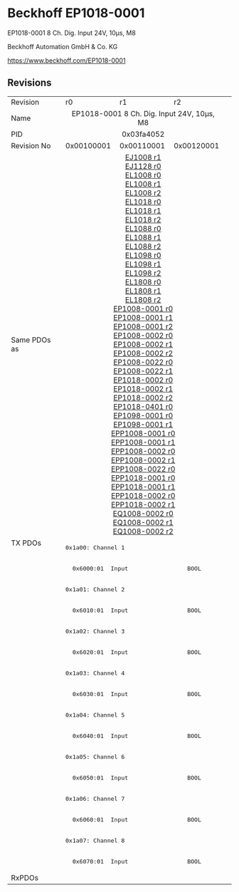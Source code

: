 # Beckhoff EP1018-0001

EP1018-0001 8 Ch. Dig. Input 24V, 10µs, M8

Beckhoff Automation GmbH & Co. KG

https://www.beckhoff.com/EP1018-0001

## Revisions
<table>
<tr>
<td>Revision</td>
<td>r0</td>
<td>r1</td>
<td>r2</td>
</tr>
<tr>
<td>Name</td>
<td colspan=3 align="center">EP1018-0001 8 Ch. Dig. Input 24V, 10µs, M8</td>
</tr>
<tr>
<td>PID</td>
<td colspan=3 align="center">0x03fa4052</td>
</tr>
<tr>
<td>Revision No</td>
<td>0x00100001</td>
<td>0x00110001</td>
<td>0x00120001</td>
</tr>
<tr>
<td>Same PDOs as</td>
<td colspan=3 align="center"><a href="EJ1008.md">EJ1008 r1</a><br/><a href="EJ1128.md">EJ1128 r0</a><br/><a href="EL1008.md">EL1008 r0</a><br/><a href="EL1008.md">EL1008 r1</a><br/><a href="EL1008.md">EL1008 r2</a><br/><a href="EL1018.md">EL1018 r0</a><br/><a href="EL1018.md">EL1018 r1</a><br/><a href="EL1018.md">EL1018 r2</a><br/><a href="EL1088.md">EL1088 r0</a><br/><a href="EL1088.md">EL1088 r1</a><br/><a href="EL1088.md">EL1088 r2</a><br/><a href="EL1098.md">EL1098 r0</a><br/><a href="EL1098.md">EL1098 r1</a><br/><a href="EL1098.md">EL1098 r2</a><br/><a href="EL1808.md">EL1808 r0</a><br/><a href="EL1808.md">EL1808 r1</a><br/><a href="EL1808.md">EL1808 r2</a><br/><a href="EP1008-0001.md">EP1008-0001 r0</a><br/><a href="EP1008-0001.md">EP1008-0001 r1</a><br/><a href="EP1008-0001.md">EP1008-0001 r2</a><br/><a href="EP1008-0002.md">EP1008-0002 r0</a><br/><a href="EP1008-0002.md">EP1008-0002 r1</a><br/><a href="EP1008-0002.md">EP1008-0002 r2</a><br/><a href="EP1008-0022.md">EP1008-0022 r0</a><br/><a href="EP1008-0022.md">EP1008-0022 r1</a><br/><a href="EP1018-0002.md">EP1018-0002 r0</a><br/><a href="EP1018-0002.md">EP1018-0002 r1</a><br/><a href="EP1018-0002.md">EP1018-0002 r2</a><br/><a href="EP1018-0401.md">EP1018-0401 r0</a><br/><a href="EP1098-0001.md">EP1098-0001 r0</a><br/><a href="EP1098-0001.md">EP1098-0001 r1</a><br/><a href="EPP1008-0001.md">EPP1008-0001 r0</a><br/><a href="EPP1008-0001.md">EPP1008-0001 r1</a><br/><a href="EPP1008-0002.md">EPP1008-0002 r0</a><br/><a href="EPP1008-0002.md">EPP1008-0002 r1</a><br/><a href="EPP1008-0022.md">EPP1008-0022 r0</a><br/><a href="EPP1018-0001.md">EPP1018-0001 r0</a><br/><a href="EPP1018-0001.md">EPP1018-0001 r1</a><br/><a href="EPP1018-0002.md">EPP1018-0002 r0</a><br/><a href="EPP1018-0002.md">EPP1018-0002 r1</a><br/><a href="EQ1008-0002.md">EQ1008-0002 r0</a><br/><a href="EQ1008-0002.md">EQ1008-0002 r1</a><br/><a href="EQ1008-0002.md">EQ1008-0002 r2</a></td>
</tr>
<tr>
<td rowspan=16 valign=top>TX PDOs</td>
<td colspan=3 align="left"><pre>0x1a00: Channel 1</pre></td>
<td></td>
</tr>
<tr>
<td colspan=3 align="left"><pre>  0x6000:01  Input                 BOOL</pre></td>
</tr>
<tr>
<td colspan=3 align="left"><pre>0x1a01: Channel 2</pre></td>
</tr>
<tr>
<td colspan=3 align="left"><pre>  0x6010:01  Input                 BOOL</pre></td>
</tr>
<tr>
<td colspan=3 align="left"><pre>0x1a02: Channel 3</pre></td>
</tr>
<tr>
<td colspan=3 align="left"><pre>  0x6020:01  Input                 BOOL</pre></td>
</tr>
<tr>
<td colspan=3 align="left"><pre>0x1a03: Channel 4</pre></td>
</tr>
<tr>
<td colspan=3 align="left"><pre>  0x6030:01  Input                 BOOL</pre></td>
</tr>
<tr>
<td colspan=3 align="left"><pre>0x1a04: Channel 5</pre></td>
</tr>
<tr>
<td colspan=3 align="left"><pre>  0x6040:01  Input                 BOOL</pre></td>
</tr>
<tr>
<td colspan=3 align="left"><pre>0x1a05: Channel 6</pre></td>
</tr>
<tr>
<td colspan=3 align="left"><pre>  0x6050:01  Input                 BOOL</pre></td>
</tr>
<tr>
<td colspan=3 align="left"><pre>0x1a06: Channel 7</pre></td>
</tr>
<tr>
<td colspan=3 align="left"><pre>  0x6060:01  Input                 BOOL</pre></td>
</tr>
<tr>
<td colspan=3 align="left"><pre>0x1a07: Channel 8</pre></td>
</tr>
<tr>
<td colspan=3 align="left"><pre>  0x6070:01  Input                 BOOL</pre></td>
</tr>
<tr>
<td>RxPDOs</td>
<td colspan=3 align="left"></td>
</tr>
</table>
